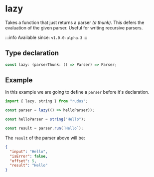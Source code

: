 # lazy

Takes a function that just returns a parser _(a thunk)_. This defers the evaluation of the given parser. Useful for writing recursive parsers.

:::info
Available since: `v1.0.0-alpha.3`
:::

## Type declaration

```ts
const lazy: (parserThunk: () => Parser) => Parser;
```

## Example

In this example we are going to define a `parser` before it's declaration.

```ts
import { lazy, string } from "rudus";

const parser = lazy(() => helloParser));

const helloParser = string("Hello");

const result = parser.run(`Hello`);
```

The `result` of the parser above will be:

```json
{
  "input": "Hello",
  "isError": false,
  "offset": 5,
  "result": "Hello"
}
```
